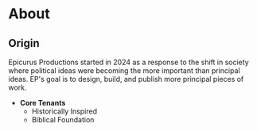 # About

## Origin

Epicurus Productions started in 2024 as a response to the shift in society where political ideas were becoming the more important than principal ideas. EP's goal is to design, build, and publish more principal pieces of work.

* **Core Tenants**
    * Historically Inspired
    * Biblical Foundation